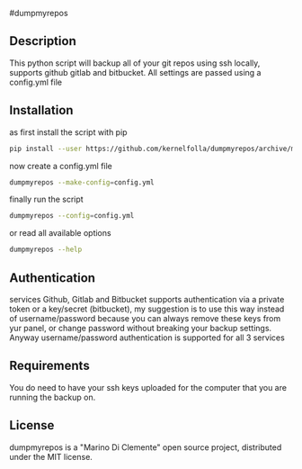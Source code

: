 #dumpmyrepos

## Description

This python script will backup all of your git repos using ssh locally, supports github gitlab and bitbucket.
All settings are passed using a config.yml file

## Installation

as first install the script with pip

```bash
pip install --user https://github.com/kernelfolla/dumpmyrepos/archive/master.zip
```
now create a config.yml file

```bash
dumpmyrepos --make-config=config.yml
```
finally run the script

```bash
dumpmyrepos --config=config.yml
```
or read all available options

```bash
dumpmyrepos --help
```

## Authentication

services Github, Gitlab and Bitbucket supports authentication via a private token or a key/secret (bitbucket), my suggestion is to use this way instead of username/password because you can always remove these keys from yur panel, or change password without breaking your backup settings. Anyway username/password authentication is supported for all 3 services  

## Requirements

You do need to have your ssh keys uploaded for the computer that you are running the backup on.

## License

dumpmyrepos is a "Marino Di Clemente" open source project, distributed under the MIT license.
